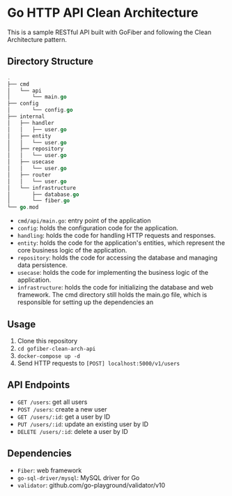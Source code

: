 # Go HTTP API Clean Architecture
This is a sample RESTful API built with GoFiber and following the Clean Architecture pattern.

## Directory Structure
```go
.
├── cmd
│   └── api
│       └── main.go
├── config
│       └── config.go
├── internal
│   ├── handler
│   │   ├── user.go
│   ├── entity
│   │   └── user.go
│   ├── repository
│   │   └── user.go
│   ├── usecase
│   │   └── user.go
│   ├── router
│   │   └── user.go
│   └── infrastructure
│       ├── database.go
│       └── fiber.go
└── go.mod
```
- `cmd/api/main.go`: entry point of the application
- `config`: holds the configuration code for the application.
- `handling`: holds the code for handling HTTP requests and responses.
- `entity`: holds the code for the application's entities, which represent the core business logic of the application.
- `repository`: holds the code for accessing the database and managing data persistence.
- `usecase`: holds the code for implementing the business logic of the application.
- `infrastructure`: holds the code for initializing the database and web framework.
The cmd directory still holds the main.go file, which is responsible for setting up the dependencies an

## Usage
1. Clone this repository
2. `cd gofiber-clean-arch-api`
3. `docker-compose up -d`
4. Send HTTP requests to `[POST] localhost:5000/v1/users`

## API Endpoints
- `GET /users`: get all users
- `POST /users`: create a new user
- `GET /users/:id`: get a user by ID
- `PUT /users/:id`: update an existing user by ID
- `DELETE /users/:id`: delete a user by ID

## Dependencies
- `Fiber`: web framework
- `go-sql-driver/mysql`: MySQL driver for Go
- `validator`: github.com/go-playground/validator/v10